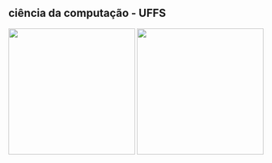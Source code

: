 <h2>ciência da computação - UFFS</h2>




<img width='250' src='https://user-images.githubusercontent.com/31110504/112992481-96dd0880-913e-11eb-9adc-814a9c1d762d.png'/> <img width='250' src='https://user-images.githubusercontent.com/31110504/112992698-ca1f9780-913e-11eb-8bd2-edacf4b6c7f1.png'/>

